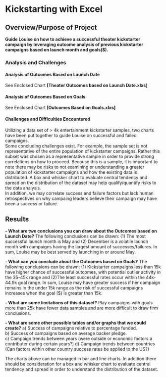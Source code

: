 
# **Kickstarting with Excel**

## Overview/Purpose of Project
**Guide Louise on how to achieve a successful theater kickstarter campaign by leveraging outcome analysis of previous kickstarter campaigns based on launch month and goals($).** 

### Analysis and Challenges
#### Analysis of Outcomes Based on Launch Date
See Enclosed Chart **[Theater Outcomes based on Launch Date.xlxs]**

#### Analysis of Outcomes Based on Goals
See Enclosed Chart **[Outcomes Based on Goals.xlxs]**

#### Challenges and Difficulties Encountered
Utilizing a data set of > 4k entertainment kickstarter samples, two charts have been put together to guide Louise on successful and failed campaigns.  
Some concluding challenges exist. For example, the sample set is not representative of the entire population of kickstarter campaigns. Rather this subset was chosen as a representative sample in order to provide strong correlations on how to proceed. 
Because this is a sample, it is important to note there may be risks to not examining or understanding a greater population of kickstarter campaigns and how the existing data is distributed. A box and whisker chart to evaluate central tendency and spread on the distribution of the dataset may help qualify/quantify risks to the data analysis.    
In addition, we may correlate success and failure factors but lack human retrospectives on why campaing leaders believe their campaign may have been a success or failure. 

## Results

**- What are two conclusions you can draw about the Outcomes based on Launch Date?**
The following conclusions can be drawn: (1) The most successful launch month is May and (2) December is a volatile launch month with campaigns having the largest amount of successes/failures. In sum, Louise may be best served by launching in or around May.  

**- What can you conclude about the Outcomes based on Goals?**
The following conclusions can be drawn: (1) Kickstarter campaigns less than 15k have higher chance of successful outcomes, with potential outlier activity in the 35-45k range and (2)The least successful rates occur within the 44k-44.9k goal range. 
In sum, Louise may have greater success if her campaign remains in the under 15k range as the risk of successful campaigns increases when the goal ($) is greater than 15k. 

**- What are some limitations of this dataset?**
Play campaigns with goals more than 25k have fewer data samples and are more difficult to draw firm conclusions.   

**- What are some other possible tables and/or graphs that we could create?**
a) Success of campaigns relative to percentage funded.  
b) Success of campaigns based on average backer pledge.  
c) Campaign trends between years (were outside or economic factors a contributer during certain years?)
d) Campaign trends between countries (Can factors within other country success rates be applied to the US?) 

The charts above can be managed in bar and line charts. 
In addition there should be consideration for a box and whisker chart to evaluate central tendency and spread in order to understand the distribution of the dataset. 
